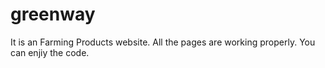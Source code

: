 # greenway
It is an Farming Products website.
All the pages are working properly.
You can enjiy the code.
